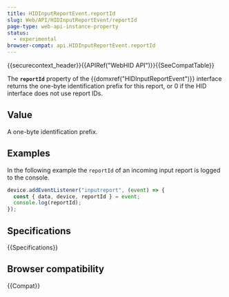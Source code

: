 ```yaml
---
title: HIDInputReportEvent.reportId
slug: Web/API/HIDInputReportEvent/reportId
page-type: web-api-instance-property
status:
  - experimental
browser-compat: api.HIDInputReportEvent.reportId
---
```


{{securecontext_header}}{{APIRef("WebHID API")}}{{SeeCompatTable}}

The **`reportId`** property of the {{domxref("HIDInputReportEvent")}} interface returns the one-byte identification prefix for this report, or 0 if the HID interface does not use report IDs.

## Value

A one-byte identification prefix.

## Examples

In the following example the `reportId` of an incoming input report is logged to the console.

```js
device.addEventListener("inputreport", (event) => {
  const { data, device, reportId } = event;
  console.log(reportId);
});
```

## Specifications

{{Specifications}}

## Browser compatibility

{{Compat}}
